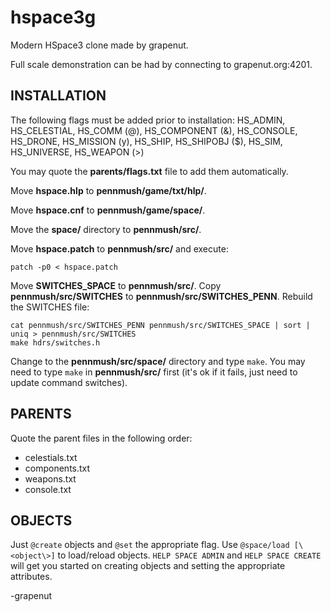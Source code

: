 # hspace3g
Modern HSpace3 clone made by grapenut.

Full scale demonstration can be had by connecting to grapenut.org:4201.

INSTALLATION
------------

The following flags must be added prior to installation:
HS_ADMIN, HS_CELESTIAL, HS_COMM (@), HS_COMPONENT (&), HS_CONSOLE, HS_DRONE, HS_MISSION (y), HS_SHIP, HS_SHIPOBJ ($), HS_SIM, HS_UNIVERSE, HS_WEAPON (>)

You may quote the __parents/flags.txt__ file to add them automatically.

Move __hspace.hlp__ to __pennmush/game/txt/hlp/__.

Move __hspace.cnf__ to __pennmush/game/space/__.

Move the __space/__ directory to __pennmush/src/__.

Move __hspace.patch__ to __pennmush/src/__ and execute:
```
patch -p0 < hspace.patch
```

Move __SWITCHES_SPACE__ to __pennmush/src/__. Copy __pennmush/src/SWITCHES__ to __pennmush/src/SWITCHES_PENN__. Rebuild the SWITCHES file:
```
cat pennmush/src/SWITCHES_PENN pennmush/src/SWITCHES_SPACE | sort | uniq > pennmush/src/SWITCHES
make hdrs/switches.h
```

Change to the __pennmush/src/space/__ directory and type `make`. You may need to type
`make` in __pennmush/src/__ first (it's ok if it fails, just need to update command switches).

PARENTS
-------
Quote the parent files in the following order:
- celestials.txt
- components.txt
- weapons.txt
- console.txt

OBJECTS
-------
Just `@create` objects and `@set` the appropriate flag. Use `@space/load [\<object\>]` to load/reload objects.
`HELP SPACE ADMIN` and `HELP SPACE CREATE` will get you started on creating objects and setting the appropriate attributes.

-grapenut

